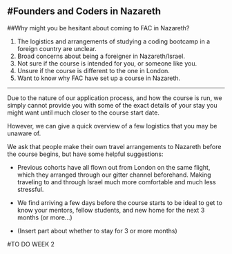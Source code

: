 #Founders and Coders in Nazareth
-----
##Why might you be hesitant about coming to FAC in Nazareth?

1. The logistics and arrangements of studying a coding bootcamp in a foreign country are unclear.
2. Broad concerns about being a foreigner in Nazareth/Israel.
3. Not sure if the course is intended for you, or someone like you.
4. Unsure if the course is different to the one in London.
5. Want to know why FAC have set up a course in Nazareth.

---

  Due to the nature of our application process, and how the course is run, we simply cannot provide you with some of the exact details of your stay you might want until much closer to the course start date.

  However, we can give a quick overview of a few logistics that you may be unaware of.

  We ask that people make their own travel arrangements to Nazareth before the course begins, but have some helpful suggestions:

  - Previous cohorts have all flown out from London on the same flight, which they arranged through our gitter channel beforehand. Making traveling to and through Israel much more comfortable and much less stressful.

  - We find arriving a few days before the course starts to be ideal to get to know your mentors, fellow students, and new home for the next 3 months (or more...)

  - (Insert part about whether to stay for 3 or more months)

  #TO DO WEEK 2
